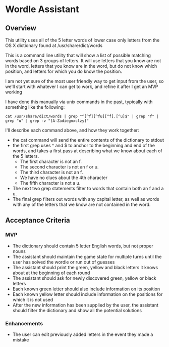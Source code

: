 # Wordle Assistant #

## Overview ##


This utility uses all of the 5 letter words of lower case only letters from the OS X dictionary found at /usr/share/dict/words

This is a command line utility that will show a list of possible matching words based on 3 groups of letters.  It will use letters that you know are not in the word, letters that you know are in the word, but do not know which position, and letters for which you do know the position.

I am not yet sure of the most user friendly way to get input from the user, so we'll start with whatever I can get to work, and refine it after I get an MVP working

I have done this manually via unix commands in the past, typically with something like the following:

```
cat /usr/share/dict/words | grep "^[^f][^fu][^f].[^u]$" | grep "f" | grep "u" | grep -v "[A-Zadiegnxclzy]"
```

I'll describe each command above, and how they work together:

* the cat command will send the entire contents of the dictionary to stdout
* the first grep uses ^ and $ to anchor to the beginning and end of the words, and takes a first pass at describing what we know about each of the 5 letters.
  * The first character is not an f.
  * The second character is not an f or u.
  * The third character is not an f.
  * We have no clues about the 4th character
  * The fifth character is not a u.
* The next two grep statements filter to words that contain both an f and a u.
* The final grep filters out words with any capital letter, as well as words with any of the letters that we know are not contained in the word.

## Acceptance Criteria ##

### MVP ###

* The dictionary should contain 5 letter English words, but not proper nouns
* The assistant should maintain the game state for multiple turns until the user has solved the wordle or run out of guesses
* The assistant should print the green, yellow and black letters it knows about at the beginning of each round
* The assistant should ask for newly discovered green, yellow or black letters
* Each known green letter should also include information on its position
* Each known yellow letter should include information on the positions for which it is not used
* After the new information has been supplied by the user, the assistant should filter the dictionary and show all the potential solutions

### Enhancements ###

* The user can edit previously added letters in the event they made a mistake
